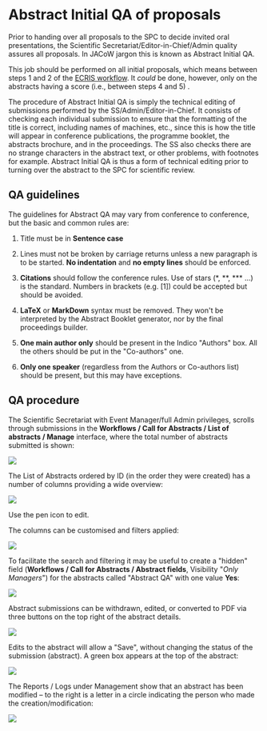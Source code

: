 # Abstract Initial QA of proposals

Prior to handing over all proposals to the SPC to decide invited oral presentations, the Scientific Secretariat/Editor-in-Chief/Admin quality assures all proposals. In JACoW jargon this is known as Abstract Initial QA.

This job should be performed on all initial proposals, which means between steps 1 and 2 of the [ECRIS workflow](intro.md#normal-ipac-workflow). It *could* be done, however, only on the abstracts having a score (i.e., between steps 4 and 5) .

The procedure of Abstract Initial QA is simply the technical editing of submissions performed by the SS/Admin/Editor-in-Chief. It consists of checking each individual submission to ensure that the formatting of the title is correct, including names of machines, etc., since this is how the title will appear in conference publications, the programme booklet, the abstracts brochure, and in the proceedings. The SS also checks there are no strange characters in the abstract text, or other problems, with footnotes for example. Abstract Initial QA is thus a form of technical editing prior to turning over the abstract to the SPC for scientific review.

## QA guidelines

The guidelines for Abstract QA may vary from conference to conference, but the basic and common rules are:

1. Title must be in **Sentence case** 

2. Lines must not be broken by carriage returns unless a new paragraph is 
   to be started. **No indentation** and **no empty lines** should be enforced.  

3. **Citations** should follow the conference rules. Use of stars (\*, \**, \*** 
   ...) is the standard. Numbers in brackets (e.g. [1]) could be accepted but should 
   be avoided.  

4. **LaTeX** or **MarkDown** syntax must be removed. They 
   won't be interpreted by the Abstract Booklet generator, nor by the final
   proceedings builder.  

5. **One main author only** should be present in the Indico "Authors" box. All the others should be put in the "Co-authors" one.  

6. **Only one speaker** (regardless from the Authors or Co-authors list) should be present, but this may have exceptions.

## QA procedure

The Scientific Secretariat with Event Manager/full Admin privileges, scrolls through submissions in the **Workflows / Call for Abstracts / List of abstracts / Manage** interface, where the total number of abstracts submitted is shown:

![](img/manage_button.png)

The List of Abstracts ordered by ID (in the order they were created) has a number of columns providing a wide overview:

![](img/abstracts_list.png)

Use the pen icon to edit.

The columns can be customised and filters applied:

![](img/abstracts_list_customisation.png)

To facilitate the search and filtering it may be useful to create a "hidden" field (**Workflows / Call for Abstracts / Abstract fields**, Visibility "*Only Managers*") for the abstracts called "Abstract QA" with one value **Yes**: 

![](img/custom_fields.png)

Abstract submissions can be withdrawn, edited, or converted to PDF via three buttons on the top right of the abstract details.

![](img/abstracts_actions.png)

Edits to the abstract will allow a "Save", without changing the status of the submission (abstract). A green box appears at the top of the abstract:

![](img/abstract_saved.png)

The Reports / Logs under Management show that an
abstract has been modified – to the right is a letter in a circle
indicating the person who made the creation/modification:

![](img/abstract_log.png)
